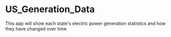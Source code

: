 # US_Generation_Data
This app will show each state's electric power generation statistics and how they have changed over time.
